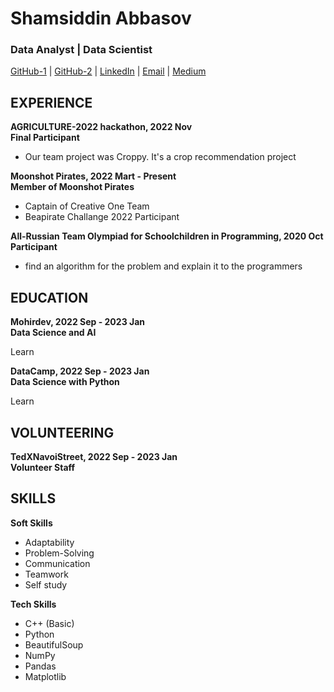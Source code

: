# Shamsiddin Abbasov

### Data Analyst | Data Scientist

[GitHub-1](https://github.com/shamsiddin-abbasov/) | [GitHub-2](https://github.com/abbasovsh/) | [LinkedIn](https://linkedin.com/in/shamsiddin-abbasov) | [Email](mailto:mrshamsiddinabbasov@gmail.com) | [Medium](https://shamsiddinabbasov.medium.com/)

## EXPERIENCE

**AGRICULTURE-2022 hackathon, 2022 Nov**\
**Final Participant**

- Our team project was Croppy. It's a crop recommendation project

**Moonshot Pirates, 2022 Mart - Present**\
**Member of Moonshot Pirates**

- Captain of Creative One Team
- Beapirate Challange 2022 Participant

**All-Russian Team Olympiad for Schoolchildren in Programming, 2020 Oct**\
**Participant**

- find an algorithm for the problem and explain it to the programmers

## EDUCATION

**Mohirdev, 2022 Sep - 2023 Jan**\
**Data Science and AI**

Learn

**DataCamp, 2022 Sep - 2023 Jan**\
**Data Science with Python**

Learn

## VOLUNTEERING

**TedXNavoiStreet, 2022 Sep - 2023 Jan**\
**Volunteer Staff**

## SKILLS

**Soft Skills**

- Adaptability
- Problem-Solving
- Communication
- Teamwork
- Self study

**Tech Skills**

- C++ (Basic)
- Python
- BeautifulSoup
- NumPy
- Pandas
- Matplotlib
